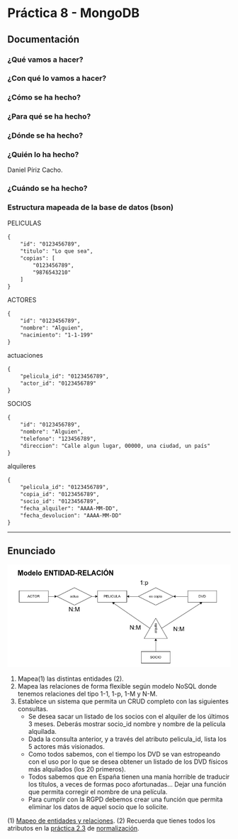 # Práctica 8 - MongoDB

## Documentación

### ¿Qué vamos a hacer?



### ¿Con qué lo vamos a hacer?



### ¿Cómo se ha hecho?



### ¿Para qué se ha hecho?



### ¿Dónde se ha hecho?



### ¿Quién lo ha hecho?

Daniel Píriz Cacho.

### ¿Cuándo se ha hecho?



### Estructura mapeada de la base de datos (bson)

PELICULAS
```
{
	"id": "0123456789",
	"titulo": "Lo que sea",
	"copias": [
		"0123456789",
		"9876543210"
	]
}
```

ACTORES
```
{
	"id": "0123456789",
	"nombre": "Alguien",
	"nacimiento": "1-1-199"
}
```

actuaciones
```
{
	"pelicula_id": "0123456789",
	"actor_id": "0123456789"
}
```

SOCIOS
```
{
	"id": "0123456789",
	"nombre": "Alguien",
	"telefono": "123456789",
	"direccion": "Calle algun lugar, 00000, una ciudad, un país"
}
```

alquileres
```
{
	"pelicula_id": "0123456789",
	"copia_id": "0123456789",
	"socio_id": "0123456789",
	"fecha_alquiler": "AAAA-MM-DD",
	"fecha_devolucion": "AAAA-MM-DD"
}
```

---

## Enunciado

![Modelo ER](./img/P2-videoclub.drawio.png)

1. Mapea(1) las distintas entidades (2).
2. Mapea las relaciones de forma flexible según modelo NoSQL donde tenemos relaciones del tipo 1-1, 1-p, 1-M y N-M.
3. Establece un sistema que permita un CRUD completo con las siguientes consultas.
    * Se desea sacar un listado de los socios con el alquiler de los últimos 3 meses. Deberás mostrar socio_id nombre y nombre de la película alquilada.
    * Dada la consulta anterior, y a través del atributo pelicula_id, lista los 5 actores más visionados.
    * Como todos sabemos, con el tiempo los DVD se van estropeando con el uso por lo que se desea obtener un listado de los DVD físicos más alquilados (los 20 primeros).
    * Todos sabemos que en España tienen una manía horrible de traducir los títulos, a veces de formas poco afortunadas... Dejar una función que permita corregir el nombre de una película.
    * Para cumplir con la RGPD debemos crear una función que permita eliminar los datos de aquel socio que lo solicite.

(1) [Mapeo de entidades y relaciones](https://es.accentsconagua.com/articles/code/mapping-relational-databases-and-sql-to-mongodb.html).
(2) Recuerda que tienes todos los atributos en la [práctica 2.3](../t2/t2.3/) de [normalización](https://moodle.educarex.es/iescastelarfp/mod/resource/view.php?id=27555).
